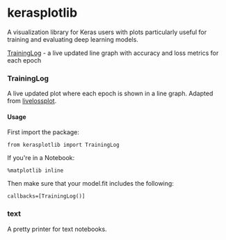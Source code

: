 # kerasplotlib
A visualization library for Keras users with plots particularly useful for training and evaluating deep learning models. 

[TrainingLog](https://github.com/autonomio/kerasplotlib#traininglog) - a live updated line graph with accuracy and loss metrics for each epoch


### TrainingLog

A live updated plot where each epoch is shown in a line graph. Adapted from [livelossplot](https://github.com/stared/livelossplot).

#### Usage

First import the package:

    from kerasplotlib import TrainingLog
    
If you're in a Notebook:
    
    %matplotlib inline
        
Then make sure that your model.fit includes the following: 

    callbacks=[TrainingLog()]
  
### text

A pretty printer for text notebooks.

